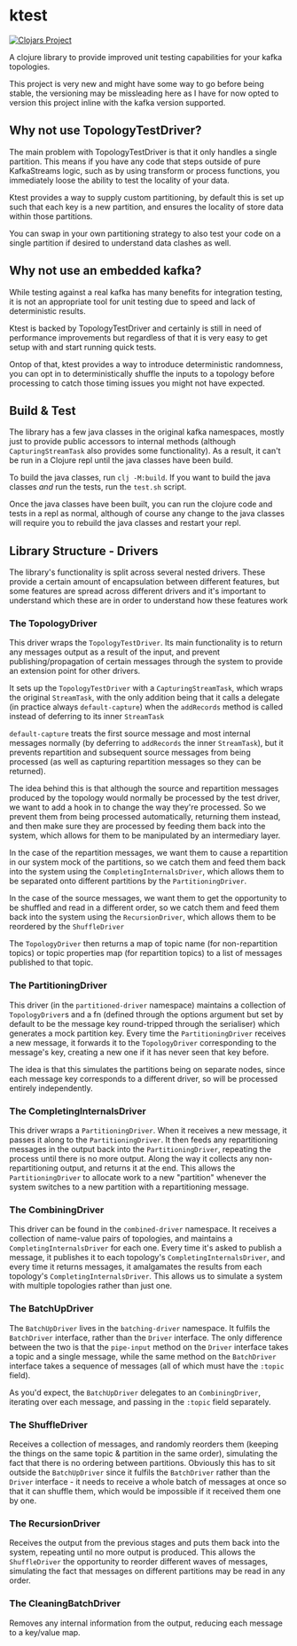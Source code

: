 # ktest

[![Clojars Project](https://img.shields.io/clojars/v/djs/ktest.svg)](https://clojars.org/djs/ktest)

A clojure library to provide improved unit testing capabilities for your kafka topologies.

This project is very new and might have some way to go before being stable, the versioning may be missleading here as I have for now opted to version this project inline with the kafka version supported.

## Why not use TopologyTestDriver?

The main problem with TopologyTestDriver is that it only handles a single partition. This means if you have any code that steps outside of pure KafkaStreams logic, such as by using transform or process functions, you immediately loose the ability to test the locality of your data.

Ktest provides a way to supply custom partitioning, by default this is set up such that each key is a new partition, and ensures the locality of store data within those partitions.

You can swap in your own partitioning strategy to also test your code on a single partition if desired to understand data clashes as well.

## Why not use an embedded kafka?

While testing against a real kafka has many benefits for integration testing, it is not an appropriate tool for unit testing due to speed and lack of deterministic results.

Ktest is backed by TopologyTestDriver and certainly is still in need of performance improvements but regardless of that it is very easy to get setup with and start running quick tests.

Ontop of that, ktest provides a way to introduce deterministic randomness, you can opt in to deterministically shuffle the inputs to a topology before processing to catch those timing issues you might not have expected.

## Build & Test

The library has a few java classes in the original kafka namespaces, mostly just to provide public accessors to internal methods (although `CapturingStreamTask` also provides some functionality). As a result, it can't be run in a Clojure repl until the java classes have been build.

To build the java classes, run `clj -M:build`. If you want to build the java classes _and_ run the tests, run the `test.sh` script.

Once the java classes have been built, you can run the clojure code and tests in a repl as normal, although of course any change to the java classes will require you to rebuild the java classes and restart your repl.

## Library Structure - Drivers

The library's functionality is split across several nested drivers. These provide a certain amount of encapsulation between different features, but some features are spread across different drivers and it's important to understand which these are in order to understand how these features work

### The TopologyDriver

This driver wraps the `TopologyTestDriver`. Its main functionality is to return any messages output as a result of the input, and prevent publishing/propagation of certain messages through the system to provide an extension point for other drivers.

It sets up the `TopologyTestDriver` with a `CapturingStreamTask`, which wraps the original `StreamTask`, with the only addition being that it calls a delegate (in practice always `default-capture`) when the `addRecords` method is called instead of deferring to its inner `StreamTask`

`default-capture` treats the first source message and most internal messages normally (by deferring to `addRecords` the inner `StreamTask`), but it prevents repartition and subsequent source messages from being processed (as well as capturing repartition messages so they can be returned).

The idea behind this is that although the source and repartition messages produced by the topology would normally be processed by the test driver, we want to add a hook in to change the way they're processed. So we prevent them from being processed automatically, returning them instead, and then make sure they are processed by feeding them back into the system, which allows for them to be manipulated by an intermediary layer. 

In the case of the repartition messages, we want them to cause a repartition in our system mock of the partitions, so we catch them and feed them back into the system using the `CompletingInternalsDriver`, which allows them to be separated onto different partitions by the `PartitioningDriver`.

In the case of the source messages, we want them to get the opportunity to be shuffled and read in a different order, so we catch them and feed them back into the system using the `RecursionDriver`, which allows them to be reordered by the `ShuffleDriver` 

The `TopologyDriver` then returns a map of topic name (for non-repartition topics) or topic properties map (for repartition topics) to a list of messages published to that topic.

### The PartitioningDriver

This driver (in the `partitioned-driver` namespace) maintains a collection of `TopologyDriver`s and a fn (defined through the options argument but set by default to be the message key round-tripped through the serialiser) which generates a mock partition key. Every time the `PartitioningDriver` receives a new message, it forwards it to the `TopologyDriver` corresponding to the message's key, creating a new one if it has never seen that key before.

The idea is that this simulates the partitions being on separate nodes, since each message key corresponds to a different driver, so will be processed entirely independently.

### The CompletingInternalsDriver

This driver wraps a `PartitioningDriver`. When it receives a new message, it passes it along to the `PartitioningDriver`. It then feeds any repartitioning messages in the output back into the `PartitioningDriver`, repeating the process until there is no more output. Along the way it collects any non-repartitioning output, and returns it at the end. This allows the `PartitioningDriver` to allocate work to a new "partition" whenever the system switches to a new partition with a repartitioning message.

### The CombiningDriver

This driver can be found in the `combined-driver` namespace. It receives a collection of name-value pairs of topologies, and maintains a `CompletingInternalsDriver` for each one. Every time it's asked to publish a message, it publishes it to each topology's `CompletingInternalsDriver`, and every time it returns messages, it amalgamates the results from each topology's `CompletingInternalsDriver`. This allows us to simulate a system with multiple topologies rather than just one.

### The BatchUpDriver

The `BatchUpDriver` lives in the `batching-driver` namespace. It fulfils the `BatchDriver` interface, rather than the `Driver` interface. The only difference between the two is that the `pipe-input` method on the `Driver` interface takes a topic and a single message, while the same method on the `BatchDriver` interface takes a sequence of messages (all of which must have the `:topic` field).

As you'd expect, the `BatchUpDriver` delegates to an `CombiningDriver`, iterating over each message, and passing in the `:topic` field separately.

### The ShuffleDriver

Receives a collection of messages, and randomly reorders them (keeping the things on the same topic & partition in the same order), simulating the fact that there is no ordering between partitions. Obviously this has to sit outside the `BatchUpDriver` since it fulfils the `BatchDriver` rather than the `Driver` interface - it needs to receive a whole batch of messages at once so that it can shuffle them, which would be impossible if it received them one by one.

### The RecursionDriver

Receives the output from the previous stages and puts them back into the system, repeating until no more output is produced. This allows the `ShuffleDriver` the opportunity to reorder different waves of messages, simulating the fact that messages on different partitions may be read in any order.

### The CleaningBatchDriver

Removes any internal information from the output, reducing each message to a key/value map.
